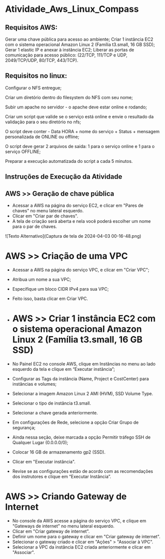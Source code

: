 # Atividade_Aws_Linux_Compass
## Requisitos AWS: 
Gerar uma chave pública para acesso ao ambiente; Criar 1 instância EC2 com o sistema operacional Amazon Linux 2 (Família t3.small, 16 GB SSD); Gerar 1 elastic IP e anexar à instância EC2; Liberar as portas de comunicação para acesso público: (22/TCP, 111/TCP e UDP, 2049/TCP/UDP, 80/TCP, 443/TCP).

## Requisitos no linux: 
Configurar o NFS entregue;

Criar um diretório dentro do filesystem do NFS com seu nome; 

Subir um apache no servidor - o apache deve estar online e rodando; 

Criar um script que valide se o serviço está online e envie o resultado da validação para o seu diretório no nfs; 

O script deve conter - Data HORA + nome do serviço + Status + mensagem personalizada de ONLINE ou offline;

O script deve gerar 2 arquivos de saida: 1 para o serviço online e 1 para o serviço OFFLINE; 

Preparar a execução automatizada do script a cada 5 minutos.

## Instruções de Execução da Atividade
## AWS >> Geração de chave pública
* Acessar a AWS na página do serviço EC2, e clicar em "Pares de chaves" no menu lateral esquerdo.
* Clicar em "Criar par de chaves".
* A tela de criação será aberta e nela você poderá escolher um nome para o par de chaves.

 ![Texto Alternativo](Captura de tela de 2024-04-03 00-16-48.png)

 # AWS >> Criação de uma VPC
* Acessar a AWS na página do serviço VPC, e clicar em "Criar VPC";
* Atribua um nome a sua VPC;
* Especifique um bloco CIDR IPv4 para sua VPC;
* Feito isso, basta clicar em Criar VPC.

* # AWS >> Criar 1 instância EC2 com o sistema operacional Amazon Linux 2 (Família t3.small, 16 GB SSD) 
* No Painel EC2 no console AWS, clique em Instâncias no menu ao lado esquerdo da tela e clique em “Executar instância”;
* Configurar as Tags da instância (Name, Project e CostCenter) para instâncias e volumes;
* Selecionar a imagem Amazon Linux 2 AMI (HVM), SSD Volume Type.
* Selecionar o tipo de instância t3.small.
* Selecionar a chave gerada anteriormente.
* Em configurações de Rede, selecione a opção Criar Grupo de segurança;
* Ainda nessa seção, deixe marcada a opção Permitir tráfego SSH de Qualquer Lugar (0.0.0.0/0);
* Colocar 16 GB de armazenamento gp2 (SSD).
* Clicar em "Executar instância".
* Revise se as configurações estão de acordo com as recomendações dos instrutores e clique em “Executar Instância”.

# AWS >> Criando Gateway de Internet
* No console da AWS acesse a página do serviço VPC, e clique em "Gateways de internet" no menu lateral esquerdo.
* Clicar em "Criar gateway de internet".
* Definir um nome para o gateway e clicar em "Criar gateway de internet".
* Selecionar o gateway criado e clicar em "Ações" > "Associar à VPC".
* Selecionar a VPC da instância EC2 criada anteriormente e clicar em "Associar".
